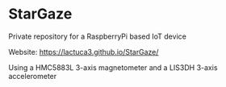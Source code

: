 # StarGaze
Private repository for a RaspberryPi based IoT device 

Website: https://lactuca3.github.io/StarGaze/

Using a HMC5883L 3-axis magnetometer and a LIS3DH 3-axis accelerometer
